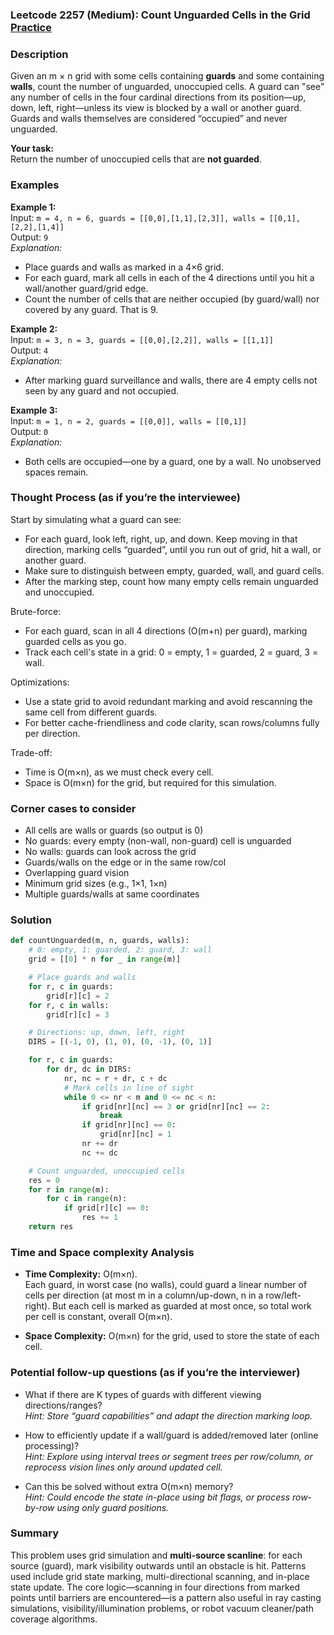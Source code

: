 ### Leetcode 2257 (Medium): Count Unguarded Cells in the Grid [Practice](https://leetcode.com/problems/count-unguarded-cells-in-the-grid)

### Description  
Given an m × n grid with some cells containing **guards** and some containing **walls**, count the number of unguarded, unoccupied cells. A guard can "see" any number of cells in the four cardinal directions from its position—up, down, left, right—unless its view is blocked by a wall or another guard. Guards and walls themselves are considered “occupied” and never unguarded.

**Your task:**  
Return the number of unoccupied cells that are **not guarded**.

### Examples  

**Example 1:**  
Input: `m = 4, n = 6, guards = [[0,0],[1,1],[2,3]], walls = [[0,1],[2,2],[1,4]]`  
Output: `9`  
*Explanation:*
- Place guards and walls as marked in a 4×6 grid.
- For each guard, mark all cells in each of the 4 directions until you hit a wall/another guard/grid edge.
- Count the number of cells that are neither occupied (by guard/wall) nor covered by any guard. That is 9.

**Example 2:**  
Input: `m = 3, n = 3, guards = [[0,0],[2,2]], walls = [[1,1]]`  
Output: `4`  
*Explanation:*
- After marking guard surveillance and walls, there are 4 empty cells not seen by any guard and not occupied.

**Example 3:**  
Input: `m = 1, n = 2, guards = [[0,0]], walls = [[0,1]]`  
Output: `0`  
*Explanation:*
- Both cells are occupied—one by a guard, one by a wall. No unobserved spaces remain.

### Thought Process (as if you’re the interviewee)  
Start by simulating what a guard can see:  
- For each guard, look left, right, up, and down. Keep moving in that direction, marking cells “guarded”, until you run out of grid, hit a wall, or another guard.
- Make sure to distinguish between empty, guarded, wall, and guard cells.
- After the marking step, count how many empty cells remain unguarded and unoccupied.

Brute-force:  
- For each guard, scan in all 4 directions (O(m+n) per guard), marking guarded cells as you go.
- Track each cell's state in a grid: 0 = empty, 1 = guarded, 2 = guard, 3 = wall.

Optimizations:  
- Use a state grid to avoid redundant marking and avoid rescanning the same cell from different guards.
- For better cache-friendliness and code clarity, scan rows/columns fully per direction.

Trade-off:  
- Time is O(m×n), as we must check every cell.
- Space is O(m×n) for the grid, but required for this simulation.

### Corner cases to consider  
- All cells are walls or guards (so output is 0)
- No guards: every empty (non-wall, non-guard) cell is unguarded
- No walls: guards can look across the grid
- Guards/walls on the edge or in the same row/col
- Overlapping guard vision
- Minimum grid sizes (e.g., 1×1, 1×n)
- Multiple guards/walls at same coordinates

### Solution

```python
def countUnguarded(m, n, guards, walls):
    # 0: empty, 1: guarded, 2: guard, 3: wall
    grid = [[0] * n for _ in range(m)]

    # Place guards and walls
    for r, c in guards:
        grid[r][c] = 2
    for r, c in walls:
        grid[r][c] = 3

    # Directions: up, down, left, right
    DIRS = [(-1, 0), (1, 0), (0, -1), (0, 1)]

    for r, c in guards:
        for dr, dc in DIRS:
            nr, nc = r + dr, c + dc
            # Mark cells in line of sight
            while 0 <= nr < m and 0 <= nc < n:
                if grid[nr][nc] == 3 or grid[nr][nc] == 2:
                    break
                if grid[nr][nc] == 0:
                    grid[nr][nc] = 1
                nr += dr
                nc += dc

    # Count unguarded, unoccupied cells
    res = 0
    for r in range(m):
        for c in range(n):
            if grid[r][c] == 0:
                res += 1
    return res
```

### Time and Space complexity Analysis  

- **Time Complexity:** O(m×n).  
  Each guard, in worst case (no walls), could guard a linear number of cells per direction (at most m in a column/up-down, n in a row/left-right). But each cell is marked as guarded at most once, so total work per cell is constant, overall O(m×n).

- **Space Complexity:** O(m×n) for the grid, used to store the state of each cell.

### Potential follow-up questions (as if you’re the interviewer)  

- What if there are K types of guards with different viewing directions/ranges?  
  *Hint: Store “guard capabilities” and adapt the direction marking loop.*

- How to efficiently update if a wall/guard is added/removed later (online processing)?  
  *Hint: Explore using interval trees or segment trees per row/column, or reprocess vision lines only around updated cell.*

- Can this be solved without extra O(m×n) memory?  
  *Hint: Could encode the state in-place using bit flags, or process row-by-row using only guard positions.*

### Summary
This problem uses grid simulation and **multi-source scanline**: for each source (guard), mark visibility outwards until an obstacle is hit. Patterns used include grid state marking, multi-directional scanning, and in-place state update. The core logic—scanning in four directions from marked points until barriers are encountered—is a pattern also useful in ray casting simulations, visibility/illumination problems, or robot vacuum cleaner/path coverage algorithms.